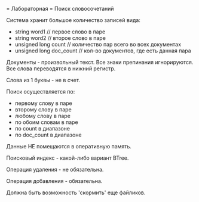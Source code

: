 = Лабораторная 
= Поиск словосочетаний

Система хранит большое количество записей вида:

- string word1 // первое слово в паре
- string word2 // второе слово в паре 
- unsigned long count // количество пар всего во всех документах
- unsigned long doc_count // кол-во документов, где есть данная пара

Документы - произвольный текст. Все знаки препинания игнорируются. Все слова переводятся в нижний регистр.

Слова из 1 буквы - не в счет.

Поиск осуществляется по:

- первому слову в паре
- второму слову в паре
- любому слову в паре
- по обоим словам в паре
- по count в диапазоне
- по doc_count в диапазоне

Данные НЕ помещаются в оперативную память.

Поисковый индекс - какой-либо вариант BTree.

Операция удаления - не обязательна.

Операция добавления - обязательна.

Должна быть возможность 'скормить' еще файликов.
